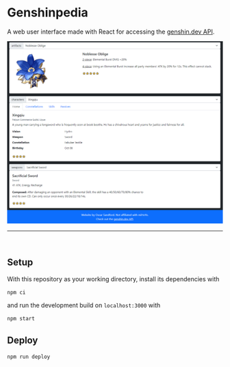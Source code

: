 # Genshinpedia

A web user interface made with React for accessing the [genshin.dev API](https://github.com/genshindev/api). 

<p align="center">
  <img src="images/example.png" width="800" alt="accessibility text">
</p>
<hr><br>

## Setup

With this repository as your working directory, install its dependencies with
```sh
npm ci
```
and run the development build on `localhost:3000` with
```sh
npm start
```

## Deploy 
```sh
npm run deploy
```
